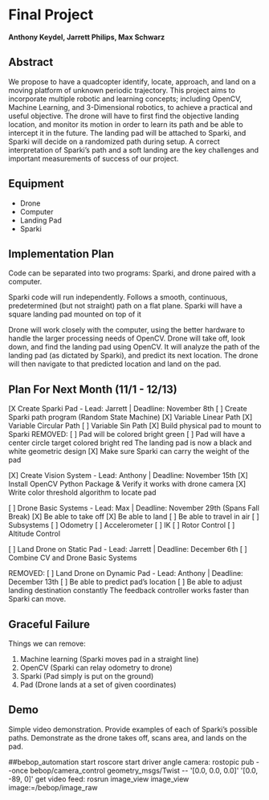 # Final Project
**Anthony Keydel, Jarrett Philips, Max Schwarz**

## Abstract
We propose to have a quadcopter identify, locate, approach, and land on a moving platform of unknown periodic trajectory.  This project aims to incorporate multiple robotic and learning concepts; including OpenCV, Machine Learning, and 3-Dimensional robotics, to achieve a practical and useful objective. The drone will have to first find the objective landing location, and monitor its motion in order to learn its path and be able to intercept it in the future. The landing pad will be attached to Sparki, and Sparki will decide on a randomized path during setup. A correct interpretation of Sparki’s path and a soft landing are the key challenges and important measurements of success of our project.  

## Equipment
- Drone
- Computer
- Landing Pad
- Sparki

## Implementation Plan
Code can be separated into two programs: Sparki, and drone paired with a computer.

Sparki code will run independently.
Follows a smooth, continuous, predetermined (but not straight) path on a flat plane. Sparki will have a square landing pad mounted on top of it

Drone will work closely with the computer, using the better hardware to handle the larger processing needs of OpenCV.
Drone will take off, look down, and find the landing pad using OpenCV. It will analyze the path of the landing pad (as dictated by Sparki), and predict its next location. The drone will then navigate to that predicted location and land on the pad. 

## Plan For Next Month (11/1 - 12/13)
[X Create Sparki Pad - Lead: Jarrett | Deadline: November 8th
 [ ] Create Sparki path program (Random State Machine)
  [X] Variable Linear Path
  [X] Variable Circular Path
  [ ] Variable Sin Path
 [X] Build physical pad to mount to Sparki
  REMOVED:
          [ ] Pad will be colored bright green
          [ ] Pad will have a center circle target colored bright red
 The landing pad is now a black and white geometric design
 [X] Make sure Sparki can carry the weight of the pad
 
[X] Create Vision System - Lead: Anthony | Deadline: November 15th
 [X] Install OpenCV Python Package & Verify it works with drone camera
 [X] Write color threshold algorithm to locate pad

[ ] Drone Basic Systems - Lead: Max | Deadline: November 29th (Spans Fall Break)
 [X] Be able to take off
 [X] Be able to land
 [ ] Be able to travel in air
  [ ] Subsystems
  [ ] Odometry
  [ ] Accelerometer
  [ ] IK
  [ ] Rotor Control
  [ ] Altitude Control

[ ] Land Drone on Static Pad - Lead: Jarrett | Deadline: December 6th 
 [ ] Combine CV and Drone Basic Systems

REMOVED:
      [ ] Land Drone on Dynamic Pad - Lead: Anthony | Deadline: December 13th
       [ ] Be able to predict pad’s location
       [ ] Be able to adjust landing destination constantly
The feedback controller works faster than Sparki can move.

## Graceful Failure
Things we can remove:
1. Machine learning (Sparki moves pad in a straight line)
2. OpenCV (Sparki can relay odometry to drone)
3. Sparki (Pad simply is put on the ground)
4. Pad (Drone lands at a set of given coordinates)

## Demo
Simple video demonstration.  Provide examples of each of Sparki’s possible paths. Demonstrate as the drone takes off, scans area, and lands on the pad. 

##bebop_automation
start roscore
start driver
angle camera:
rostopic pub --once bebop/camera_control geometry_msgs/Twist -- '[0.0, 0.0, 0.0]' '[0.0, -89, 0]'
get video feed:
rosrun image_view image_view image:=/bebop/image_raw




